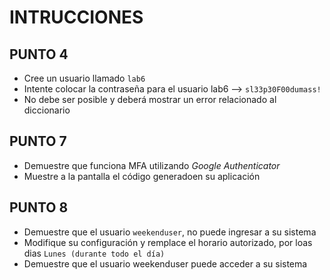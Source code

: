 # INTRUCCIONES
## PUNTO 4
* Cree un usuario llamado ```lab6```
* Intente colocar la contraseña para el usuario lab6 --> ```sl33p30F00dumass!```
* No debe ser posible y deberá mostrar un error relacionado al diccionario
## PUNTO 7
* Demuestre que funciona MFA utilizando *Google Authenticator*
* Muestre a la pantalla el código generadoen su aplicación
## PUNTO 8
* Demuestre que el usuario ```weekenduser```, no puede ingresar a su sistema
* Modifique su configuración y remplace el horario autorizado, por loas dias ```Lunes (durante todo el día)```
* Demuestre que el usuario weekenduser puede acceder a su sistema

